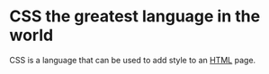 # CSS the greatest language in the world

CSS is a language that can be used to add style to an [HTML](/wiki/HTML) page.